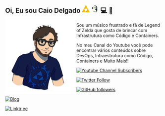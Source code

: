 ## Oi, Eu sou Caio Delgado <img width="25" height="25" src=https://raw.githubusercontent.com/caiodelgadonew/caiodelgadonew/main/img/triforce.png> <img width="25" height="25" src=https://raw.githubusercontent.com/caiodelgadonew/caiodelgadonew/main/img/penguin.gif> 💻 🎸 <img align="left" width="230" height="250" src="https://raw.githubusercontent.com/caiodelgadonew/caiodelgadonew/main/img/caio.png"></a>

Sou um músico frustrado e fã de Legend of Zelda que gosta de brincar com Infrastrutura como Código e Containers. 

No meu Canal do Youtube você pode encontrar vários conteúdos sobre DevOps, Infraestrutura como Código, Containers e Muito Mais!! 


[![Youtube Channel Subscribers](https://img.shields.io/youtube/channel/subscribers/UCQnpN5AUd36lnMHuIl_rihA?label=YOUTUBE&logo=youtube&style=for-the-badge)](https://www.youtube.com/caiodelgadonew)


[![Twitter Follow](https://img.shields.io/twitter/follow/caiodelgadonew?label=Twitter&logo=twitter&style=for-the-badge)](https://twitter.com/caiodelgadonew)

[![GitHub followers](https://img.shields.io/github/followers/caiodelgadonew?label=GitHub&logo=Github&style=for-the-badge)](https://github.com/caiodelgadonew)

[![Blog](https://img.shields.io/website?down_color=blue&down_message=caiodelgado.dev&label=Blog&logo=ghost&logoColor=green&style=for-the-badge&up_color=blue&up_message=caiodelgado.dev&url=https%3A%2F%2Fcaiodelgado.dev)](https://caiodelgado.dev)

[![Linktr.ee](https://img.shields.io/website?down_message=caiodelgadonew&label=LINKTR.EE&logo=linktree&style=for-the-badge&up_message=caiodelgadonew&url=https%3A%2F%2Flinktr.ee%2Fcaiodelgadonew)](https://linktr.ee/caiodelgadonew)


